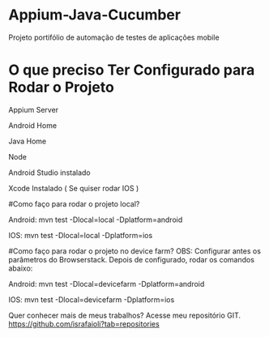 # Appium-Java-Cucumber
Projeto portifólio de automação de testes de aplicações mobile

# O que preciso Ter Configurado para Rodar o Projeto

Appium Server 

Android Home

Java Home

Node

Android Studio instalado

Xcode Instalado ( Se quiser rodar IOS )


#Como faço para rodar o projeto local?


Android:
mvn test -Dlocal=local -Dplatform=android

IOS:
mvn test -Dlocal=local -Dplatform=ios

#Como faço para rodar o projeto no device farm?
OBS:
Configurar antes os parâmetros do Browserstack. Depois de configurado, rodar os comandos abaixo:

Android:
mvn test -Dlocal=devicefarm -Dplatform=android

IOS:
mvn test -Dlocal=devicefarm -Dplatform=ios


Quer conhecer mais de meus trabalhos?
Acesse meu repositório GIT.
https://github.com/israfaioli?tab=repositories
